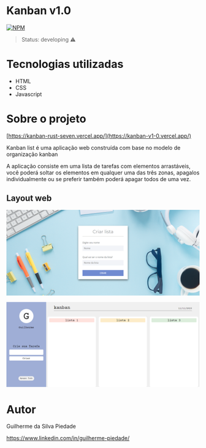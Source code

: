 # Kanban v1.0
[![NPM](https://img.shields.io/npm/l/react)](https://github.com/neliocursos/exemplo-readme/blob/main/LICENSE) 

> Status: developing ⚠️

# Tecnologias utilizadas

+ HTML
+ CSS
+ Javascript

# Sobre o projeto

[https://kanban-rust-seven.vercel.app/](https://kanban-v1-0.vercel.app/)

Kanban list é uma aplicação web construída com base no modelo de organização kanban

A aplicação consiste em uma lista de tarefas com elementos arrastáveis, você poderá soltar os elementos em qualquer uma das três zonas, apagalos individualmente ou se preferir também poderá apagar todos de uma vez.

## Layout web
![Web 1](https://github.com/GuilhermePie/Kanban/blob/5f5cf6814881d10141e53e12b416680f3f5ce0ec/assets/processo/web1.1.png)

![Web 2](https://github.com/GuilhermePie/Kanban/blob/5f5cf6814881d10141e53e12b416680f3f5ce0ec/assets/processo/web2.png)

# Autor

Guilherme da Silva Piedade

https://www.linkedin.com/in/guilherme-piedade/
